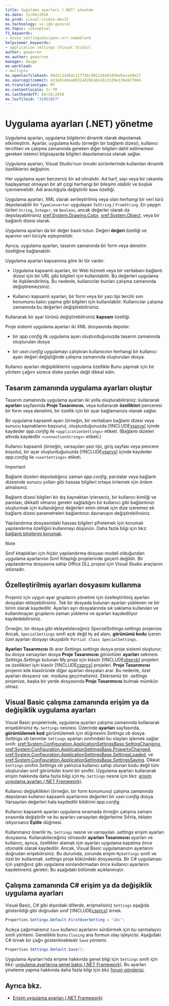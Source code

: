 ```yaml
---
title: Uygulama ayarları (.NET) yönetme
ms.date: 11/04/2016
ms.prod: visual-studio-dev15
ms.technology: vs-ide-general
ms.topic: conceptual
f1_keywords:
- msvse_settingsdesigner.err.nameblank
helpviewer_keywords:
- application settings [Visual Studio]
author: gewarren
ms.author: gewarren
manager: douge
ms.workload:
- multiple
ms.openlocfilehash: 04d2c31db4c117f3bc902218a61656e5eca49e27
ms.sourcegitcommit: e13e61ddea6032a8282abe16131d9e136a927984
ms.translationtype: MT
ms.contentlocale: tr-TR
ms.lasthandoff: 04/26/2018
ms.locfileid: "31951027"
---
```

# <a name="manage-application-settings-net"></a>Uygulama ayarları (.NET) yönetme

Uygulama ayarları, uygulama bilgilerini dinamik olarak depolamak etkinleştirin. Ayarlar, uygulama kodu (örneğin bir bağlantı dizesi), kullanıcı tercihleri ve çalışma zamanında gereken diğer bilgileri dahil edilmemesi gereken istemci bilgisayarda bilgileri depolamanıza olanak sağlar.

Uygulama ayarları, Visual Studio'nun önceki sürümlerinde kullanılan dinamik özelliklerini değiştirin.

Her uygulama ayarı benzersiz bir ad olmalıdır. Ad harf, sayı veya bir rakamla başlayamaz olmayan bir alt çizgi herhangi bir bileşimi olabilir ve boşluk içermemelidir. Adı aracılığıyla değiştirilir `Name` özelliği.

Uygulama ayarları, XML olarak serileştirilmiş veya olan herhangi bir veri türü depolanabilir bir `TypeConverter` uygulayan `ToString` / `FromString`. En yaygın türleri `String`, `Integer`, ve `Boolean`, ancak değerler olarak da depolayabilirsiniz <xref:System.Drawing.Color>, <xref:System.Object>, veya bir bağlantı dizesi olarak.

Uygulama ayarları da bir değer basılı tutun. Değeri **değeri** özelliği ve ayarının veri türüyle eşleşmelidir.

Ayrıca, uygulama ayarları, tasarım zamanında bir form veya denetim özelliğine bağlanabilir.

Uygulama ayarları kapsamına göre iki tür vardır:

- Uygulama kapsamlı ayarları, bir Web hizmeti veya bir veritabanı bağlantı dizesi için bir URL gibi bilgileri için kullanılabilir. Bu değerleri uygulama ile ilişkilendirilmiş. Bu nedenle, kullanıcılar bunları çalışma zamanında değiştiremezsiniz.

- Kullanıcı kapsamlı ayarları, bir form veya bir yazı tipi tercihi son konumunu kalıcı yapma gibi bilgileri için kullanılabilir. Kullanıcılar çalışma zamanında bu değerleri değiştirebilirsiniz.

Kullanarak bir ayar türünü değiştirebilirsiniz **kapsam** özelliği.

Proje sistemi uygulama ayarları iki XML dosyasında depolar:

- bir *app.config* ilk uygulama ayarı oluşturduğunuzda tasarım zamanında oluşturulan dosya

- bir *user.config* uygulamayı çalıştıran kullanıcının herhangi bir kullanıcı ayarı değeri değiştiğinde çalışma zamanında oluşturulan dosya.

Kullanıcı ayarları değişikliklerini uygulama özellikle Bunu yapmak için bir yöntem çağırır sürece diske yazılan değil dikkat edin.

## <a name="create-application-settings-at-design-time"></a>Tasarım zamanında uygulama ayarları oluştur

Tasarım zamanında uygulama ayarları iki yolla oluşturabilirsiniz: kullanarak **ayarları** sayfasında **Proje Tasarımcısı**, veya kullanarak **özellikleri** penceresi bir form veya denetimi, bir özellik için bir ayar bağlamanıza olanak sağlar.

Bir uygulama kapsamlı ayarı (örneğin, bir veritabanı bağlantı dizesi veya sunucu kaynaklarını başvuru), oluşturduğunuzda [!INCLUDE[vsprvs](../code-quality/includes/vsprvs_md.md)] içinde kaydeder *app.config* ile `<applicationSettings>` etiketi. (Bağlantı dizeleri altında kaydedilir `<connectionStrings>` etiketi.)

Kullanıcı kapsamlı (örneğin, varsayılan yazı tipi, giriş sayfası veya pencere boyutu), bir ayar oluşturduğunuzda [!INCLUDE[vsprvs](../code-quality/includes/vsprvs_md.md)] içinde kaydeder *app.config* ile `<userSettings>` etiketi.

> [!IMPORTANT]
> Bağlantı dizeleri depoladığınız zaman *app.config*, parolalar veya bağlantı dizesinde sunucu yolları gibi hassas bilgileri ortaya önlemek için önlem almalısınız.
>
> Bağlantı dizesi bilgileri bir dış kaynaktan izlerseniz, bir kullanıcı kimliği ve parolası, dikkatli olmanız gerekir sağladığını bir kullanıcı gibi bağlantınızı oluşturmak için kullandığınız değerleri emin olmak için dize içeremez ek bağlantı dizesi parametreleri bağlantınızı davranışını değiştirebilirsiniz.
>
> Yapılandırma dosyasındaki hassas bilgileri şifrelemek için korumalı yapılandırma özelliğini kullanmayı düşünün. Daha fazla bilgi için bkz: [bağlantı bilgilerini korumak](/dotnet/framework/data/adonet/protecting-connection-information).

> [!NOTE]
> Sınıf kitaplıkları için hiçbir yapılandırma dosyası modeli olduğundan uygulama ayarlarının Sınıf Kitaplığı projelerinde geçerli değildir. Bir yapılandırma dosyasına sahip Office DLL projesi için Visual Studio araçlarını istisnadır.

## <a name="use-customized-settings-files"></a>Özelleştirilmiş ayarları dosyasını kullanma

Projeniz için uygun ayar gruplarını yönetimi için özelleştirilmiş ayarları dosyaları ekleyebilirsiniz. Tek bir dosyada bulunan ayarları yüklenen ve bir birim olarak kaydedilir. Ayarları ayrı dosyalarında sık saklama kullanılan ve kullanılmayan gruplarını zaman yükleme ve ayarları kaydediliyor kaydedebilirsiniz.

Örneğin, bir dosya gibi ekleyebileceğiniz *SpecialSettings.settings* projenize. Ancak, `SpecialSettings` sınıfı açık değil `My` ad alanı, **görünümü kodu** içeren özel ayarları dosyayı okuyabilir `Partial Class SpecialSettings`.

**Ayarları Tasarımcısı** ilk arar *Settings.settings* dosya proje sistemi oluşturur; bu dosya varsayılan dosya **Proje Tasarımcısı** görüntüler **ayarları** sekmesi. *Settings.Settings* bulunan *My proje* için klasör [!INCLUDE[vbprvb](../code-quality/includes/vbprvb_md.md)] projeleri ve *özellikleri* için klasör [!INCLUDE[csprcs](../data-tools/includes/csprcs_md.md)] projeleri. **Proje Tasarımcısı** projenin kök klasöründe diğer ayarları dosyaları arar. Bu nedenle, özel ayarları dosyanız var. moduna geçirmelisiniz. Eklerseniz bir *.settings* projenize, başka bir yerde dosyasında **Proje Tasarımcısı** bulmak mümkün olmaz.

## <a name="access-or-change-application-settings-at-run-time-in-visual-basic"></a>Visual Basic çalışma zamanında erişim ya da değişiklik uygulama ayarları

Visual Basic projelerinde, uygulama ayarları çalışma zamanında kullanarak erişebilirsiniz `My.Settings` nesnesi. Üzerinde **ayarları** sayfasında, **görüntülemek kod** görüntülemek için düğmesini *Settings.vb* dosya. *Settings.vb* tanımlar `Settings` ayarları sınıfındaki bu olayları işlemek sağlar sınıfı: <xref:System.Configuration.ApplicationSettingsBase.SettingChanging>, <xref:System.Configuration.ApplicationSettingsBase.PropertyChanged>, <xref:System.Configuration.ApplicationSettingsBase.SettingsLoaded>, ve <xref:System.Configuration.ApplicationSettingsBase.SettingsSaving>. Dikkat `Settings` sınıfını *Settings.vb* yalnızca kullanıcı sahip olunan kodu değil tüm oluşturulan sınıf görüntüler kısmi bir sınıftır. Uygulama ayarları kullanarak erişim hakkında daha fazla bilgi için `My.Settings` nesne için bkz: [erişim uygulama ayarları (.NET Framework)](/dotnet/visual-basic/developing-apps/programming/app-settings/accessing-application-settings).

Kullanıcı değişiklikleri (örneğin, bir form konumunu) çalışma zamanında depolanan kullanıcı kapsamlı ayarlarının değerleri bir *user.config* dosya. Varsayılan değerleri hala kaydedilir bildirimi *app.config*.

Kullanıcı kapsamlı ayarları uygulama sınamada örneğin çalışma zamanı sırasında değiştirilir ve bu ayarları varsayılan değerlerine Sıfırla, tıklatın istiyorsanız **Eşitle** düğmesi.

Kullanmanız önerilir `My.Settings` nesne ve varsayılan *.settings* erişim ayarları dosyasına. Kullanabileceğiniz olmasıdır **ayarları Tasarımcısı** ayarları ve kullanıcı, ayrıca, özellikler atamak için ayarları uygulama kapatma önce otomatik olarak kaydedilir. Ancak, Visual Basic uygulamanızın ayarlarını doğrudan erişebilirsiniz. Bu durumda, zorunda erişim `MySettings` sınıfı ve özel bir kullanmak *.settings* proje kökündeki dosyasında. Bir C# uygulaması için yaptığınız gibi uygulama sonlandırmadan önce kullanıcı ayarlarını kaydetmeniz gerekir; Bu aşağıdaki bölümde açıklanmıştır.

## <a name="access-or-change-application-settings-at-run-time-in-c"></a>Çalışma zamanında C# erişim ya da değişiklik uygulama ayarları #

Visual Basic, C# gibi dışındaki dillerde, erişmelisiniz `Settings` aşağıda gösterildiği gibi doğrudan sınıf [!INCLUDE[csprcs](../data-tools/includes/csprcs_md.md)] örnek.

```csharp
Properties.Settings.Default.FirstUserSetting = "abc";
```

Açıkça çağırmalısınız `Save` kullanıcı ayarlarını sürdürmek için bu sarmalayıcı sınıfı yöntemi. Genellikle bunu `Closing` ana formun olay işleyicisi. Aşağıdaki C# örnek bir çağrı gösterilmektedir `Save` yöntemi.

```csharp
Properties.Settings.Default.Save();
```

Uygulama Ayarları'nda erişme hakkında genel bilgi için `Settings` sınıfı için bkz: [uygulama ayarlarına genel bakış (.NET Framework)](/dotnet/framework/winforms/advanced/application-settings-overview). Bu ayarları yineleme yapma hakkında daha fazla bilgi için bkz [forum gönderisi](http://social.msdn.microsoft.com/Forums/vstudio/40fbb470-f1e8-4a02-a4a0-9f62b54d0fc4/is-this-possible-propertiessettingsdefault?forum=csharpgeneral).

## <a name="see-also"></a>Ayrıca bkz.

- [Erişim uygulama ayarları (.NET Framework)](/dotnet/visual-basic/developing-apps/programming/app-settings/accessing-application-settings)
